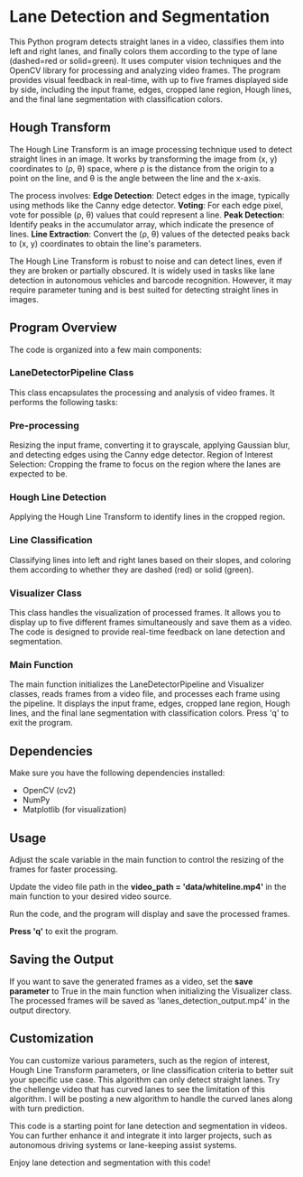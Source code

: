# Lane Detection and Segmentation 
This Python program detects straight lanes in a video, classifies them into left and right lanes, and finally colors them according to the type of lane (dashed=red or solid=green). It uses computer vision techniques and the OpenCV library for processing and analyzing video frames. The program provides visual feedback in real-time, with up to five frames displayed side by side, including the input frame, edges, cropped lane region, Hough lines, and the final lane segmentation with classification colors.

## Hough Transform
The Hough Line Transform is an image processing technique used to detect straight lines in an image. It works by transforming the image from (x, y) coordinates to (ρ, θ) space, where ρ is the distance from the origin to a point on the line, and θ is the angle between the line and the x-axis.

The process involves:
**Edge Detection**: Detect edges in the image, typically using methods like the Canny edge detector.
**Voting**: For each edge pixel, vote for possible (ρ, θ) values that could represent a line.
**Peak Detection**: Identify peaks in the accumulator array, which indicate the presence of lines.
**Line Extraction**: Convert the (ρ, θ) values of the detected peaks back to (x, y) coordinates to obtain the line's parameters.

The Hough Line Transform is robust to noise and can detect lines, even if they are broken or partially obscured. It is widely used in tasks like lane detection in autonomous vehicles and barcode recognition. However, it may require parameter tuning and is best suited for detecting straight lines in images.


## Program Overview
The code is organized into a few main components:

### LaneDetectorPipeline Class
This class encapsulates the processing and analysis of video frames. It performs the following tasks:

### Pre-processing
Resizing the input frame, converting it to grayscale, applying Gaussian blur, and detecting edges using the Canny edge detector.
Region of Interest Selection: Cropping the frame to focus on the region where the lanes are expected to be.
### Hough Line Detection
Applying the Hough Line Transform to identify lines in the cropped region.
### Line Classification
Classifying lines into left and right lanes based on their slopes, and coloring them according to whether they are dashed (red) or solid (green).
### Visualizer Class
This class handles the visualization of processed frames. It allows you to display up to five different frames simultaneously and save them as a video. The code is designed to provide real-time feedback on lane detection and segmentation.

### Main Function
The main function initializes the LaneDetectorPipeline and Visualizer classes, reads frames from a video file, and processes each frame using the pipeline. It displays the input frame, edges, cropped lane region, Hough lines, and the final lane segmentation with classification colors. Press 'q' to exit the program.

## Dependencies
Make sure you have the following dependencies installed:
- OpenCV (cv2)
- NumPy
- Matplotlib (for visualization)

## Usage
Adjust the scale variable in the main function to control the resizing of the frames for faster processing.

Update the video file path in the **video_path = 'data/whiteline.mp4'** in the main function to your desired video source.

Run the code, and the program will display and save the processed frames.

**Press 'q'** to exit the program.

## Saving the Output
If you want to save the generated frames as a video, set the **save parameter** to True in the main function when initializing the Visualizer class. The processed frames will be saved as 'lanes_detection_output.mp4' in the output directory.

## Customization
You can customize various parameters, such as the region of interest, Hough Line Transform parameters, or line classification criteria to better suit your specific use case. This algorithm can only detect straight lanes. Try the chellenge video that has curved lanes to see the limitation of this algorithm. I will be posting a new algorithm to handle the curved lanes along with turn prediction. 

This code is a starting point for lane detection and segmentation in videos. You can further enhance it and integrate it into larger projects, such as autonomous driving systems or lane-keeping assist systems.

Enjoy lane detection and segmentation with this code!